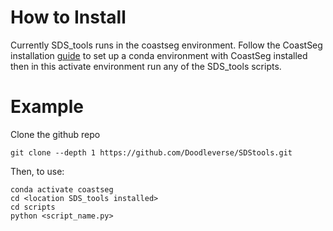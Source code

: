 # How to Install

Currently SDS_tools runs in the coastseg environment. Follow the CoastSeg installation [guide](https://satelliteshorelines.github.io/CoastSeg/basic-install-guide/) to set up a conda environment with CoastSeg installed then in this activate environment run any of the SDS_tools scripts.

# Example

Clone the github repo

```
git clone --depth 1 https://github.com/Doodleverse/SDStools.git
```

Then, to use:

```
conda activate coastseg
cd <location SDS_tools installed>
cd scripts
python <script_name.py>
```
